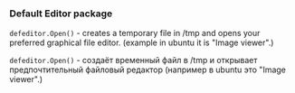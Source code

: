 ### Default Editor package

```defeditor.Open()``` - creates a temporary file in /tmp and opens your preferred graphical file editor.
(example in ubuntu it is "Image viewer".)

```defeditor.Open()``` - создаёт временный файл в /tmp и открывает предпочтительный файловый редактор
(например в ubuntu это "Image viewer".)